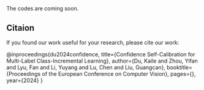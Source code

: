## 
The codes are coming soon.
## Citaion 
If you found our work useful for your research, please cite our work:

@inproceedings{du2024confidence,
  title={Confidence Self-Calibration for Multi-Label Class-Incremental Learning},
  author={Du, Kaile and Zhou, Yifan and Lyu, Fan and Li, Yuyang and Lu, Chen and Liu, Guangcan},
  booktitle={Proceedings of the European Conference on Computer Vision},
  pages={},
  year={2024}
}

